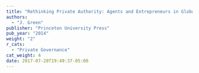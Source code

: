 ```yaml
---
title: "Rethinking Private Authority: Agents and Entrepreneurs in Global Environmental Governance"
authors:
  - "J. Green"
publisher: "Princeton University Press"
pub_year: "2014"
weight: "2"
r_cats:
  - "Private Governance"
cat_weight: 4
date: 2017-07-28T19:49:37-05:00
---
```


